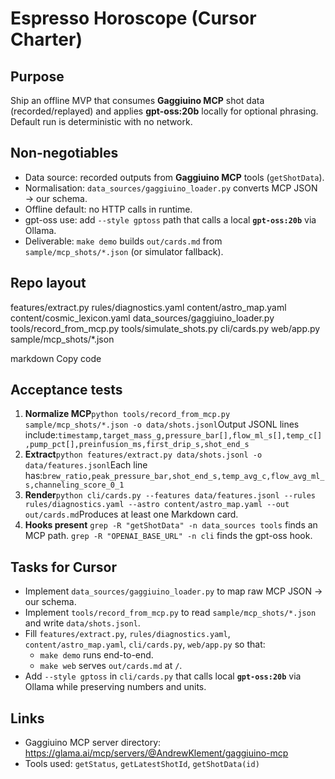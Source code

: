 
# Espresso Horoscope (Cursor Charter)

## Purpose

Ship an offline MVP that consumes **Gaggiuino MCP** shot data (recorded/replayed) and applies **gpt-oss:20b** locally for optional phrasing. Default run is deterministic with no network.

## Non-negotiables

- Data source: recorded outputs from **Gaggiuino MCP** tools (`getShotData`).
- Normalisation: `data_sources/gaggiuino_loader.py` converts MCP JSON → our schema.
- Offline default: no HTTP calls in runtime.
- gpt-oss use: add `--style gptoss` path that calls a local **`gpt-oss:20b`** via Ollama.
- Deliverable: `make demo` builds `out/cards.md` from `sample/mcp_shots/*.json` (or simulator fallback).

## Repo layout

features/extract.py
rules/diagnostics.yaml
content/astro_map.yaml
content/cosmic_lexicon.yaml
data_sources/gaggiuino_loader.py
tools/record_from_mcp.py
tools/simulate_shots.py
cli/cards.py
web/app.py
sample/mcp_shots/*.json

markdown
Copy code

## Acceptance tests

1) **Normalize MCP**`python tools/record_from_mcp.py sample/mcp_shots/*.json -o data/shots.jsonl`Output JSONL lines include:`timestamp,target_mass_g,pressure_bar[],flow_ml_s[],temp_c[],pump_pct[],preinfusion_ms,first_drip_s,shot_end_s`
2) **Extract**`python features/extract.py data/shots.jsonl -o data/features.jsonl`Each line has:`brew_ratio,peak_pressure_bar,shot_end_s,temp_avg_c,flow_avg_ml_s,channeling_score_0_1`
3) **Render**`python cli/cards.py --features data/features.jsonl --rules rules/diagnostics.yaml --astro content/astro_map.yaml --out out/cards.md`Produces at least one Markdown card.
4) **Hooks present**
   `grep -R "getShotData" -n data_sources tools` finds an MCP path.
   `grep -R "OPENAI_BASE_URL" -n cli` finds the gpt-oss hook.

## Tasks for Cursor

- Implement `data_sources/gaggiuino_loader.py` to map raw MCP JSON → our schema.
- Implement `tools/record_from_mcp.py` to read `sample/mcp_shots/*.json` and write `data/shots.jsonl`.
- Fill `features/extract.py`, `rules/diagnostics.yaml`, `content/astro_map.yaml`, `cli/cards.py`, `web/app.py` so that:
  - `make demo` runs end-to-end.
  - `make web` serves `out/cards.md` at `/`.
- Add `--style gptoss` in `cli/cards.py` that calls local **`gpt-oss:20b`** via Ollama while preserving numbers and units.

## Links

- Gaggiuino MCP server directory: https://glama.ai/mcp/servers/@AndrewKlement/gaggiuino-mcp
- Tools used: `getStatus`, `getLatestShotId`, `getShotData(id)`
